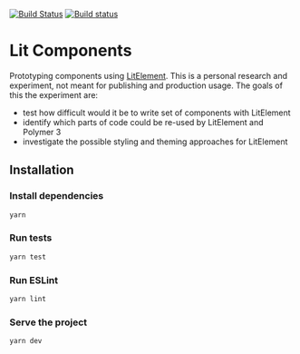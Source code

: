 [![Build Status](https://travis-ci.org/web-padawan/lit-components.svg?branch=master)](https://travis-ci.org/web-padawan/lit-components)
[![Build status](https://ci.appveyor.com/api/projects/status/dgv5d6rqxargb8ud/branch/master?svg=true)](https://ci.appveyor.com/project/web-padawan/lit-components/branch/master)

# Lit Components

Prototyping components using [LitElement](https://github.com/Polymer/lit-element).
This is a personal research and experiment, not meant for publishing and production usage.
The goals of this the experiment are:

- test how difficult would it be to write set of components with LitElement
- identify which parts of code could be re-used by LitElement and Polymer 3
- investigate the possible styling and theming approaches for LitElement

## Installation

### Install dependencies

```sh
yarn
```

### Run tests
```sh
yarn test
```

### Run ESLint
```sh
yarn lint
```

### Serve the project
```sh
yarn dev
````
